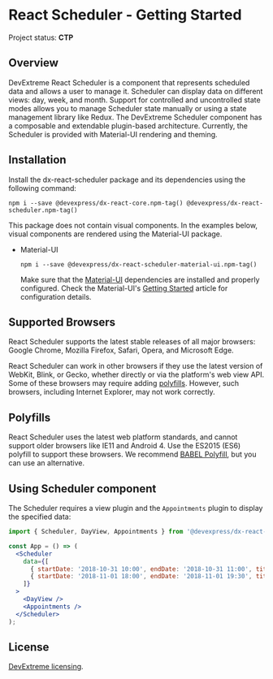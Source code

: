 # React Scheduler - Getting Started

Project status: **CTP**

## Overview

DevExtreme React Scheduler is a component that represents scheduled data and allows a user to manage it. Scheduler can display data on different views: day, week, and month. Support for controlled and uncontrolled state modes allows you to manage Scheduler state manually or using a state management library like Redux. The DevExtreme Scheduler component has a composable and extendable plugin-based architecture. Currently, the Scheduler is provided with Material-UI rendering and theming.

## Installation

Install the dx-react-scheduler package and its dependencies using the following command:

```
npm i --save @devexpress/dx-react-core.npm-tag() @devexpress/dx-react-scheduler.npm-tag()
```

This package does not contain visual components. In the examples below, visual components are rendered using the Material-UI package.

- Material-UI

  ```
  npm i --save @devexpress/dx-react-scheduler-material-ui.npm-tag()
  ```

  Make sure that the [Material-UI](https://material-ui.com/) dependencies are installed and properly configured. Check the Material-UI's [Getting Started](https://material-ui.com/getting-started/installation) article for configuration details.


## Supported Browsers

React Scheduler supports the latest stable releases of all major browsers: Google Chrome, Mozilla Firefox, Safari, Opera, and Microsoft Edge.

React Scheduler can work in other browsers if they use the latest version of WebKit, Blink, or Gecko, whether directly or via the platform's web view API. Some of these browsers may require adding [polyfills](#polyfills). However, such browsers, including Internet Explorer, may not work correctly.

## Polyfills

React Scheduler uses the latest web platform standards, and cannot support older browsers like IE11 and Android 4. Use the ES2015 (ES6) polyfill to support these browsers. We recommend [BABEL Polyfill](https://babeljs.io/docs/usage/polyfill/), but you can use an alternative.

## Using Scheduler component

The Scheduler requires a view plugin and the `Appointments` plugin to display the specified data:

```jsx
import { Scheduler, DayView, Appointments } from '@devexpress/dx-react-scheduler-material-ui';

const App = () => (
  <Scheduler
    data={[
      { startDate: '2018-10-31 10:00', endDate: '2018-10-31 11:00', title: 'Meeting' },
      { startDate: '2018-11-01 18:00', endDate: '2018-11-01 19:30', title: 'Go to a gym' },
    ]}
  >
    <DayView />
    <Appointments />
  </Scheduler>
);
```

<!--
## Try Out The React Scheduler

Follow the link below to try out the React Scheduler:

- [CodeSandbox for Material-UI](https://codesandbox.io/s/link-to-react-scheduler-mui)
-->

## License

[DevExtreme licensing](https://js.devexpress.com/licensing/).
